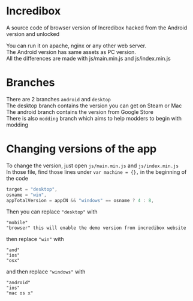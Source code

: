 # Incredibox
A source code of browser version of Incredibox hacked from the Android version and unlocked

You can run it on apache, nginx or any other web server.  
The Android version has same assets as PC version.  
All the differences are made with js/main.min.js and js/index.min.js

# Branches
There are 2 branches `android` and `desktop`  
The desktop branch contains the version you can get on Steam or Mac  
The android branch contains the version from Google Store  
There is also `modding` branch which aims to help modders to begin with modding

# Changing versions of the app
To change the version, just open `js/main.min.js` and `js/index.min.js`   
In those file, find those lines under `var machine = {},` in the beginning of the code  

```javascript
target = "desktop",
osname = "win",
appTotalVersion = appCN && "windows" == osname ? 4 : 8,
```
Then you can replace `"desktop"` with
```
"mobile"
"browser" this will enable the demo version from incredibox website
```

then replace `"win"` with
```
"and"
"ios"
"osx"
```

and then replace `"windows"` with
```
"android"
"ios"
"mac os x"
```
